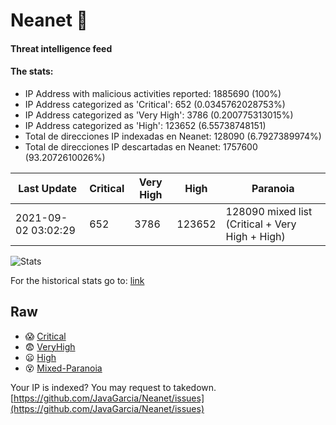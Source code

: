 # Neanet :hocho:
#### Threat intelligence feed
#### The stats:

- IP Address with malicious activities reported: 1885690 (100%)
- IP Address categorized as 'Critical':  652 (0.0345762028753%)
- IP Address categorized as 'Very High':  3786 (0.200775313015%)
- IP Address categorized as 'High':  123652 (6.55738748151)
- Total de direcciones IP indexadas en Neanet:  128090 (6.7927389974%)
- Total de direcciones IP descartadas en Neanet:  1757600 (93.2072610026%)

| Last Update | Critical | Very High | High | Paranoia |
| --- | --- | --- | --- | --- |
| 2021-09-02 03:02:29 | 652 | 3786 | 123652 | 128090 mixed list (Critical + Very High + High)|

![Stats](https://docs.google.com/spreadsheets/d/e/2PACX-1vSnaNMIXVabIpDJjufMlzH7poXnshF3mgd8Is1g9ytUEzVsP5my4Trn8f-xkoLLQ38xpL3HtmUexLo6/pubchart?oid=501124687&format=image)

For the historical stats go to: [link](/stats.csv)
## Raw
- :scream: [Critical](https://raw.githubusercontent.com/JavaGarcia/Neanet/master/blacklists/neanet_critical.txt)
- :fearful: [VeryHigh](https://raw.githubusercontent.com/JavaGarcia/Neanet/master/blacklists/neanet_veryHigh.txtt)
- :frowning: [High](https://raw.githubusercontent.com/JavaGarcia/Neanet/master/blacklists/neanet_high.txt)
- :dizzy_face: [Mixed-Paranoia](https://raw.githubusercontent.com/JavaGarcia/Neanet/master/blacklists/neanet_all.txt)


Your IP is indexed? You may request to takedown. [https://github.com/JavaGarcia/Neanet/issues](https://github.com/JavaGarcia/Neanet/issues)



























































































































































































































































































































































































































































































































































































































































































































































































































































































































































































































































































































































































































































































































































































































































































































































































































































































































































































































































































































































































































































































































































































































































































































































































































































































































































































































































































































































































































































































































































































































































































































































































































































































































































































































































































































































































































































































































































































































































































































































































































































































































































































































































































































































































































































































































































































































































































































































































































































































































































































































































































































































































































































































































































































































































































































































































































































































































































































































































































































































































































































































































































































































































































































































































































































































































































































































































































































































































































































































































































































































































































































































































































































































































































































































































































































































































































































































































































































































































































































































































































































































































































































































































































































































































































































































































































































































































